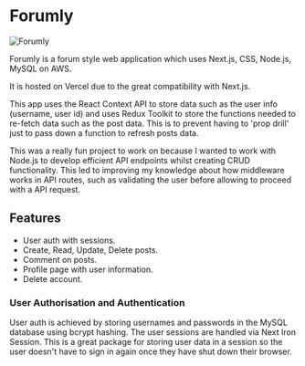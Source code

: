 # Forumly

![Forumly](https://user-images.githubusercontent.com/60019261/115260125-5fa0bc80-a12a-11eb-9ef1-7385bd4d413f.png)

Forumly is a forum style web application which uses Next.js, CSS, Node.js, MySQL on AWS.

It is hosted on Vercel due to the great compatibility with Next.js.

This app uses the React Context API to store data such as the user info (username, user id) and uses Redux Toolkit to store the functions needed to re-fetch data such as the post data.
This is to prevent having to 'prop drill' just to pass down a function to refresh posts data.

This was a really fun project to work on because I wanted to work with Node.js to develop efficient API endpoints whilst creating CRUD functionality. This led to improving my knowledge about how middleware works in API routes, such as validating the user before allowing to proceed with a API request.

## Features

- User auth with sessions.
- Create, Read, Update, Delete posts.
- Comment on posts.
- Profile page with user information.
- Delete account.

### User Authorisation and Authentication

User auth is achieved by storing usernames and passwords in the MySQL database using bcrypt hashing. The user sessions are handled via Next Iron Session. This is a great package for storing user data in a session so the user doesn't have to sign in again once they have shut down their browser.
